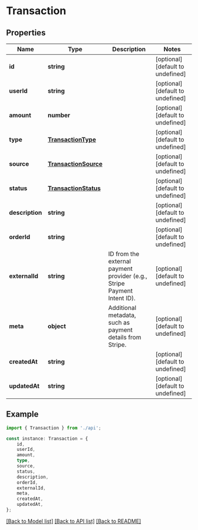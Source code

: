 # Transaction


## Properties

Name | Type | Description | Notes
------------ | ------------- | ------------- | -------------
**id** | **string** |  | [optional] [default to undefined]
**userId** | **string** |  | [optional] [default to undefined]
**amount** | **number** |  | [optional] [default to undefined]
**type** | [**TransactionType**](TransactionType.md) |  | [optional] [default to undefined]
**source** | [**TransactionSource**](TransactionSource.md) |  | [optional] [default to undefined]
**status** | [**TransactionStatus**](TransactionStatus.md) |  | [optional] [default to undefined]
**description** | **string** |  | [optional] [default to undefined]
**orderId** | **string** |  | [optional] [default to undefined]
**externalId** | **string** | ID from the external payment provider (e.g., Stripe Payment Intent ID). | [optional] [default to undefined]
**meta** | **object** | Additional metadata, such as payment details from Stripe. | [optional] [default to undefined]
**createdAt** | **string** |  | [optional] [default to undefined]
**updatedAt** | **string** |  | [optional] [default to undefined]

## Example

```typescript
import { Transaction } from './api';

const instance: Transaction = {
    id,
    userId,
    amount,
    type,
    source,
    status,
    description,
    orderId,
    externalId,
    meta,
    createdAt,
    updatedAt,
};
```

[[Back to Model list]](../README.md#documentation-for-models) [[Back to API list]](../README.md#documentation-for-api-endpoints) [[Back to README]](../README.md)
